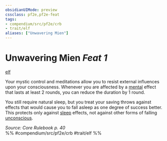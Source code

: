```yaml
---
obsidianUIMode: preview
cssclass: pf2e,pf2e-feat
tags:
- compendium/src/pf2e/crb
- trait/elf
aliases: ["Unwavering Mien"]
---
```

# Unwavering Mien  *Feat 1*  
[elf](elf.md "Elf Ancestry & Heritage Trait")  


Your mystic control and meditations allow you to resist external influences upon your consciousness. Whenever you are affected by a [mental](mental.md "Mental Effect Trait") effect that lasts at least 2 rounds, you can reduce the duration by 1 round.

You still require natural sleep, but you treat your saving throws against effects that would cause you to fall asleep as one degree of success better. This protects only against [sleep](Reference/Rules/Traits/sleep.md "Sleep Effect Trait") effects, not against other forms of falling [unconscious](conditions.md#Unconscious).

*Source: Core Rulebook p. 40*  
%% #compendium/src/pf2e/crb #trait/elf %%